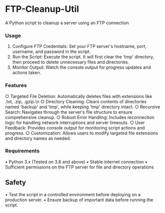 # FTP-Cleanup-Util
A Python script to cleanup a server using an FTP connection

### Usage
1. Configure FTP Credentials: Set your FTP server's hostname, port, username, and password in the script.
2. Run the Script: Execute the script. It will first clear the 'tmp' directory, then proceed to delete unnecessary files and directories.
3. Monitor Output: Watch the console output for progress updates and actions taken.

### Features
○ Targeted File Deletion: Automatically deletes files with extensions like .txt, .zip, .gzip.\n
○ Directory Cleaning: Clears contents of directories named 'backup' and 'tmp', while keeping 'tmp' directory intact.
○ Recursive Search: Navigates through the server's file structure to ensure comprehensive cleanup.
○ Robust Error Handling: Includes reconnection logic for handling network interruptions and server timeouts.
○ User Feedback: Provides console output for monitoring script actions and progress.
○ Customization: Allows users to modify targeted file extensions and directory names as needed.

### Requirements 
• Python 3.x (Tested on 3.8 and above)
• Stable internet connection
• Sufficient permissions on the FTP server for file and directory operations

## Safety 
• Test the script in a controlled environment before deploying on a production server.
• Ensure backup of important data before running the script.
